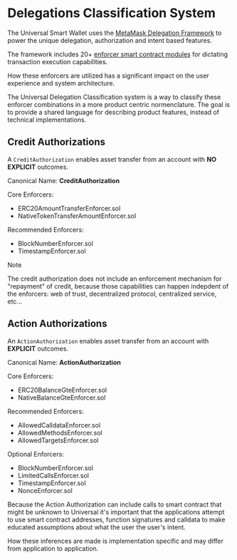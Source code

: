 # Delegations Classification System

The Universal Smart Wallet uses the [MetaMask Delegation Framework](https://github.com/MetaMask/delegation-framework) to power the unique delegation, authorization and intent based features.

The framework includes 20+ [enforcer smart contract modules](https://github.com/MetaMask/delegation-framework/tree/main/src/enforcers) for dictating transaction execution capabilities.

How these enforcers are utilized has a significant impact on the user experience and system architecture.

The Universal Delegation Classification system is a way to classify these enforcer combinations in a more product centric normenclature. The goal is to provide a shared language for describing product features, instead of technical implementations.

## Credit Authorizations

A `CreditAuthorization` enables asset transfer from an account with **NO EXPLICIT** outcomes.

Canonical Name: **CreditAuthorization**

Core Enforcers:
 - ERC20AmountTransferEnforcer.sol
 - NativeTokenTransferAmountEnforcer.sol

Recommended Enforcers:
- BlockNumberEnforcer.sol
- TimestampEnforcer.sol

> [!NOTE]
> The credit authorization does not include an enforcement mechanism for "repayment" of credit, because those capabilities can happen indepdent of the enforcers: web of trust, decentralized protocol, centralized service, etc...

## Action Authorizations

An `ActionAuthorization` enables asset transfer from an account with **EXPLICIT** outcomes.

Canonical Name: **ActionAuthorization**

Core Enforcers:
 - ERC20BalanceGteEnforcer.sol
 - NativeBalanceGteEnforcer.sol

Recommended Enforcers:
- AllowedCalldataEnforcer.sol
- AllowedMethodsEnforcer.sol
- AllowedTargetsEnforcer.sol

Optional Enforcers:
- BlockNumberEnforcer.sol
- LimitedCallsEnforcer.sol
- TimestampEnforcer.sol
- NonceEnforcer.sol

Because the Action Authorization can include calls to smart contract that might be unknown to Universal it's important that the applications attempt to use smart contract addresses, function signatures and calldata to make educated assumptions about what the user the user's intent.

How these inferences are made is implementation specific and may differ from application to application.
